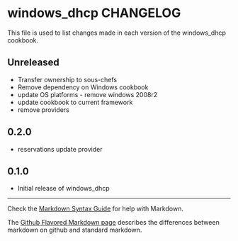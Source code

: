 # windows_dhcp CHANGELOG

This file is used to list changes made in each version of the windows_dhcp cookbook.

## Unreleased

* Transfer ownership to sous-chefs
* Remove dependency on Windows cookbook
* update OS platforms - remove windows 2008r2
* update cookbook to current framework
* remove providers

## 0.2.0

* reservations update provider

## 0.1.0

* Initial release of windows_dhcp

- - -

Check the [Markdown Syntax Guide](http://daringfireball.net/projects/markdown/syntax) for help with Markdown.

The [Github Flavored Markdown page](http://github.github.com/github-flavored-markdown/) describes the differences between markdown on github and standard markdown.
